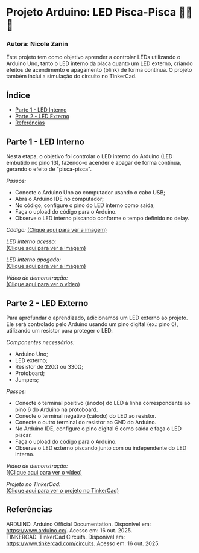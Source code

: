 # Projeto Arduino: LED Pisca-Pisca 🎄🎄🎄

### Autora: Nicole Zanin

Este projeto tem como objetivo aprender a controlar LEDs utilizando o Arduino Uno, tanto o LED interno da placa quanto um LED externo, criando efeitos de acendimento e apagamento (blink) de forma contínua. O projeto também inclui a simulação do circuito no TinkerCad.

## Índice

- [Parte 1 - LED Interno](#parte-1---led-interno)
- [Parte 2 - LED Externo](#parte-2---led-externo)
- [Referências](#referências)

## Parte 1 - LED Interno

Nesta etapa, o objetivo foi controlar o LED interno do Arduino (LED embutido no pino 13), fazendo-o acender e apagar de forma contínua, gerando o efeito de "pisca-pisca".

*Passos:*
- Conecte o Arduino Uno ao computador usando o cabo USB;
- Abra o Arduino IDE no computador;
- No código, configure o pino do LED interno como saída;
- Faça o upload do código para o Arduino.
- Observe o LED interno piscando conforme o tempo definido no delay.
  
*Código:*
[(Clique aqui para ver a imagem)](https://drive.google.com/file/d/1WHKURspqDho4qbmVEQxuIOZcpgebYO6X/view?usp=sharing)


*LED interno acesso:*  
[(Clique aqui para ver a imagem)](https://drive.google.com/file/d/1MdupAiECvXivs9LkE5WP5ZnoDskdqnNz/view?usp=sharing)


*LED interno apagado:*  
[(Clique aqui para ver a imagem)](https://drive.google.com/file/d/1rm1bDYRCX5ixvYLM4HCwS3Tcv992ERTt/view?usp=sharing)

*Vídeo de demonstração:*  
[(Clique aqui para ver o vídeo)](https://drive.google.com/file/d/14J4JPs8piSadmOHkiO8YieosZoITQ7t6/view?usp=sharing)

## Parte 2 - LED Externo

Para aprofundar o aprendizado, adicionamos um LED externo ao projeto. Ele será controlado pelo Arduino usando um pino digital (ex.: pino 6), utilizando um resistor para proteger o LED.

*Componentes necessários:*
- Arduino Uno;
- LED externo;
- Resistor de 220Ω ou 330Ω;
- Protoboard;
- Jumpers;

*Passos:*
- Conecte o terminal positivo (ânodo) do LED à linha correspondente ao pino 6 do Arduino na protoboard.
- Conecte o terminal negativo (cátodo) do LED ao resistor.
- Conecte o outro terminal do resistor ao GND do Arduino.
- No Arduino IDE, configure o pino digital 6 como saída e faça o LED piscar.
- Faça o upload do código para o Arduino.
- Observe o LED externo piscando junto com ou independente do LED interno.

*Vídeo de demonstração:*  
[[(Clique aqui para ver o vídeo)](https://drive.google.com/file/d/1jjHQ-Rm7n6ewad-mSmWAy89WTXF_atNX/view?usp=sharing)

*Projeto no TinkerCad:*  
[(Clique aqui para ver o projeto no TinkerCad)](https://www.tinkercad.com/things/57HKhpRaEwN/editel 
)

## Referências

ARDUINO. Arduino Official Documentation. Disponível em: <https://www.arduino.cc/>. Acesso em: 16 out. 2025.  
TINKERCAD. TinkerCad Circuits. Disponível em: <https://www.tinkercad.com/circuits>. Acesso em: 16 out. 2025.
